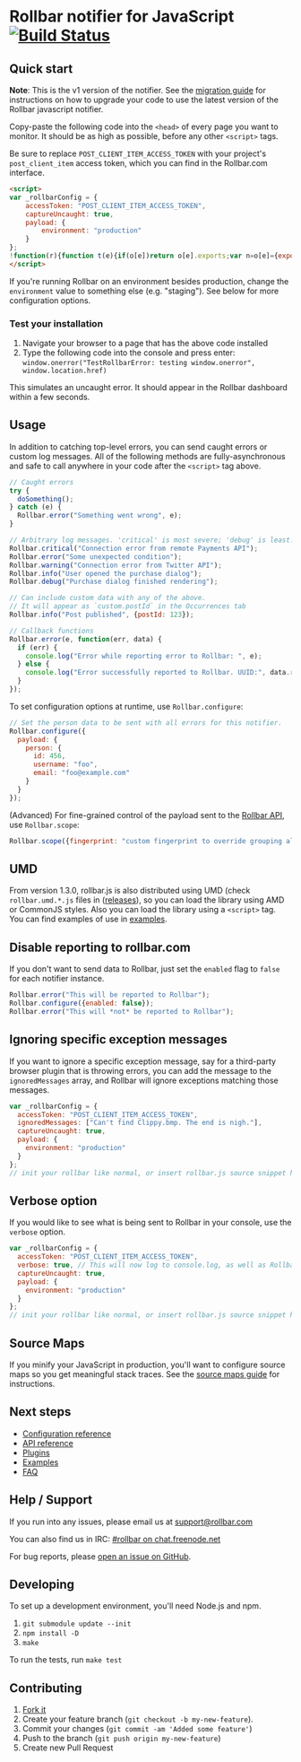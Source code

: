 # Rollbar notifier for JavaScript [![Build Status](https://api.travis-ci.org/rollbar/rollbar.js.png?branch=master)](https://travis-ci.org/rollbar/rollbar.js)

<!-- Sub:[TOC] -->

## Quick start

__Note__: This is the v1 version of the notifier. See the [migration guide](https://rollbar.com/docs/notifier/rollbar.js/migration_v0_to_v1) for instructions on how to upgrade your code to use the latest version of the Rollbar javascript notifier.

Copy-paste the following code into the ```<head>``` of every page you want to monitor. It should be as high as possible, before any other ```<script>``` tags.

<!-- RemoveNextIfProject -->
Be sure to replace ```POST_CLIENT_ITEM_ACCESS_TOKEN``` with your project's ```post_client_item``` access token, which you can find in the Rollbar.com interface.

<!-- EditableTextAreaStart -->
<!-- RemoveNext -->
```html
<script>
var _rollbarConfig = {
    accessToken: "POST_CLIENT_ITEM_ACCESS_TOKEN",
    captureUncaught: true,
    payload: {
        environment: "production"
    }
};
!function(r){function t(e){if(o[e])return o[e].exports;var n=o[e]={exports:{},id:e,loaded:!1};return r[e].call(n.exports,n,n.exports,t),n.loaded=!0,n.exports}var o={};return t.m=r,t.c=o,t.p="",t(0)}([function(r,t,o){"use strict";var e=o(1).Rollbar,n=o(2),a="https://d37gvrvc0wt4s1.cloudfront.net/js/v1.4/rollbar.min.js";_rollbarConfig.rollbarJsUrl=_rollbarConfig.rollbarJsUrl||a;var i=e.init(window,_rollbarConfig),l=n(i,_rollbarConfig);i.loadFull(window,document,!1,_rollbarConfig,l)},function(r,t){"use strict";function o(r){this.shimId=++l,this.notifier=null,this.parentShim=r,this.logger=function(){},this._rollbarOldOnError=null,window.console&&"function"==typeof window.console.log&&(this.logger=window.console.log)}function e(r,t,o){window._rollbarWrappedError&&(o[4]||(o[4]=window._rollbarWrappedError),o[5]||(o[5]=window._rollbarWrappedError._rollbarContext),window._rollbarWrappedError=null),r.uncaughtError.apply(r,o),t&&t.apply(window,o)}function n(r){var t=o;return i(function(){if(this.notifier)return this.notifier[r].apply(this.notifier,arguments);var o=this,e="scope"===r;e&&(o=new t(this));var n=Array.prototype.slice.call(arguments,0),a={shim:o,method:r,args:n,ts:new Date};return window._rollbarShimQueue.push(a),e?o:void 0})}function a(r,t){if(t.hasOwnProperty&&t.hasOwnProperty("addEventListener")){var o=t.addEventListener;t.addEventListener=function(t,e,n){o.call(this,t,r.wrap(e),n)};var e=t.removeEventListener;t.removeEventListener=function(r,t,o){e.call(this,r,t&&t._wrapped?t._wrapped:t,o)}}}function i(r,t){return t=t||window.console.log||function(){},function(){try{return r.apply(this,arguments)}catch(o){t("Rollbar internal error:",o)}}}var l=0;o.init=function(r,t){var n=t.globalAlias||"Rollbar";if("object"==typeof r[n])return r[n];r._rollbarShimQueue=[],r._rollbarWrappedError=null,t=t||{};var l=new o;return i(function(){if(l.configure(t),t.captureUncaught){l._rollbarOldOnError=r.onerror,r.onerror=function(){var r=Array.prototype.slice.call(arguments,0);e(l,l._rollbarOldOnError,r)};var o,i,u="EventTarget,Window,Node,ApplicationCache,AudioTrackList,ChannelMergerNode,CryptoOperation,EventSource,FileReader,HTMLUnknownElement,IDBDatabase,IDBRequest,IDBTransaction,KeyOperation,MediaController,MessagePort,ModalWindow,Notification,SVGElementInstance,Screen,TextTrack,TextTrackCue,TextTrackList,WebSocket,WebSocketWorker,Worker,XMLHttpRequest,XMLHttpRequestEventTarget,XMLHttpRequestUpload".split(",");for(o=0;o<u.length;++o)i=u[o],r[i]&&r[i].prototype&&a(l,r[i].prototype)}return r[n]=l,l},l.logger)()},o.prototype.loadFull=function(r,t,o,e,n){var a=i(function(){var r=t.createElement("script"),n=t.getElementsByTagName("script")[0];r.src=e.rollbarJsUrl,r.async=!o,r.onload=l,n.parentNode.insertBefore(r,n)},this.logger),l=i(function(){var t;if(void 0===r._rollbarPayloadQueue){var o,e,a,i;for(t=new Error("rollbar.js did not load");o=r._rollbarShimQueue.shift();)for(a=o.args,i=0;i<a.length;++i)if(e=a[i],"function"==typeof e){e(t);break}}"function"==typeof n&&n(t)},this.logger);i(function(){o?a():r.addEventListener?r.addEventListener("load",a,!1):r.attachEvent("onload",a)},this.logger)()},o.prototype.wrap=function(r,t){try{var o;if(o="function"==typeof t?t:function(){return t||{}},"function"!=typeof r)return r;if(r._isWrap)return r;if(!r._wrapped){r._wrapped=function(){try{return r.apply(this,arguments)}catch(t){throw t._rollbarContext=o()||{},t._rollbarContext._wrappedSource=r.toString(),window._rollbarWrappedError=t,t}},r._wrapped._isWrap=!0;for(var e in r)r.hasOwnProperty(e)&&(r._wrapped[e]=r[e])}return r._wrapped}catch(n){return r}};for(var u="log,debug,info,warn,warning,error,critical,global,configure,scope,uncaughtError".split(","),s=0;s<u.length;++s)o.prototype[u[s]]=n(u[s]);r.exports={Rollbar:o,_rollbarWindowOnError:e}},function(r,t){"use strict";r.exports=function(r,t){return function(o){if(!o&&!window._rollbarInitialized){var e=window.RollbarNotifier,n=t||{},a=n.globalAlias||"Rollbar",i=window.Rollbar.init(n,r);i._processShimQueue(window._rollbarShimQueue||[]),window[a]=i,window._rollbarInitialized=!0,e.processPayloads()}}}}]);
</script>
```
<!-- RemovePrev -->
<!-- EditableTextAreaEnd -->

If you're running Rollbar on an environment besides production, change the ```environment``` value to something else (e.g. "staging"). See below for more configuration options.

### Test your installation

1. Navigate your browser to a page that has the above code installed
2. Type the following code into the console and press enter: ```window.onerror("TestRollbarError: testing window.onerror", window.location.href)```

This simulates an uncaught error. It should appear in the Rollbar dashboard within a few seconds.

## Usage

In addition to catching top-level errors, you can send caught errors or custom log messages. All of the following methods are fully-asynchronous and safe to call anywhere in your code after the ```<script>``` tag above.

```js
// Caught errors
try {
  doSomething();
} catch (e) {
  Rollbar.error("Something went wrong", e);
}

// Arbitrary log messages. 'critical' is most severe; 'debug' is least.
Rollbar.critical("Connection error from remote Payments API");
Rollbar.error("Some unexpected condition");
Rollbar.warning("Connection error from Twitter API");
Rollbar.info("User opened the purchase dialog");
Rollbar.debug("Purchase dialog finished rendering");

// Can include custom data with any of the above.
// It will appear as `custom.postId` in the Occurrences tab
Rollbar.info("Post published", {postId: 123});

// Callback functions
Rollbar.error(e, function(err, data) {
  if (err) {
    console.log("Error while reporting error to Rollbar: ", e);
  } else {
    console.log("Error successfully reported to Rollbar. UUID:", data.result.uuid);
  }
});
```

To set configuration options at runtime, use `Rollbar.configure`:

```js
// Set the person data to be sent with all errors for this notifier.
Rollbar.configure({
  payload: {
    person: {
      id: 456,
      username: "foo",
      email: "foo@example.com"
    }
  }
});
```

(Advanced) For fine-grained control of the payload sent to the [Rollbar API](https://rollbar.com/docs/api_items/), use `Rollbar.scope`:

```js
Rollbar.scope({fingerprint: "custom fingerprint to override grouping algorithm"}).error(err);
```

## UMD

From version 1.3.0, rollbar.js is also distributed using UMD (check `rollbar.umd.*.js` files in ([releases](https://github.com/rollbar/rollbar.js/tree/v1.3.0/release)), so you can load the library using AMD or CommonJS styles. Also you can load the library using a `<script>` tag. You can find examples of use in [examples](https://github.com/rollbar/rollbar.js/tree/v1.3.0/examples).

## Disable reporting to rollbar.com

If you don't want to send data to Rollbar, just set the `enabled` flag to `false` for each notifier instance.

```js
Rollbar.error("This will be reported to Rollbar");
Rollbar.configure({enabled: false});
Rollbar.error("This will *not* be reported to Rollbar");
```

## Ignoring specific exception messages

If you want to ignore a specific exception message, say for a third-party browser plugin
that is throwing errors, you can add the message to the `ignoredMessages` array,
and Rollbar will ignore exceptions matching those messages.


```js
var _rollbarConfig = {
  accessToken: "POST_CLIENT_ITEM_ACCESS_TOKEN",
  ignoredMessages: ["Can't find Clippy.bmp. The end is nigh."],
  captureUncaught: true,
  payload: {
    environment: "production"
  }
};
// init your rollbar like normal, or insert rollbar.js source snippet here
```

## Verbose option

If you would like to see what is being sent to Rollbar in your console, use the
`verbose` option.

```js
var _rollbarConfig = {
  accessToken: "POST_CLIENT_ITEM_ACCESS_TOKEN",
  verbose: true, // This will now log to console.log, as well as Rollbar  
  captureUncaught: true,
  payload: {
    environment: "production"
  }
};
// init your rollbar like normal, or insert rollbar.js source snippet here
```

## Source Maps

If you minify your JavaScript in production, you'll want to configure source maps so you get meaningful stack traces. See the [source maps guide](https://rollbar.com/docs/guides_sourcemaps/) for instructions.

## Next steps

- [Configuration reference](https://rollbar.com/docs/notifier/rollbar.js/configuration)
- [API reference](https://rollbar.com/docs/notifier/rollbar.js/api)
- [Plugins](https://rollbar.com/docs/notifier/rollbar.js/plugins)
- [Examples](https://github.com/rollbar/rollbar.js/examples)
- [FAQ](https://rollbar.com/docs/notifier/rollbar.js/faq)

## Help / Support

If you run into any issues, please email us at [support@rollbar.com](mailto:support@rollbar.com)

You can also find us in IRC: [#rollbar on chat.freenode.net](irc://chat.freenode.net/rollbar)

For bug reports, please [open an issue on GitHub](https://github.com/rollbar/rollbar.js/issues/new).

## Developing

To set up a development environment, you'll need Node.js and npm.

1. `git submodule update --init`
2. `npm install -D`
3. `make`

To run the tests, run `make test`

## Contributing

1. [Fork it](https://github.com/rollbar/rollbar.js)
2. Create your feature branch (```git checkout -b my-new-feature```).
3. Commit your changes (```git commit -am 'Added some feature'```)
4. Push to the branch (```git push origin my-new-feature```)
5. Create new Pull Request
